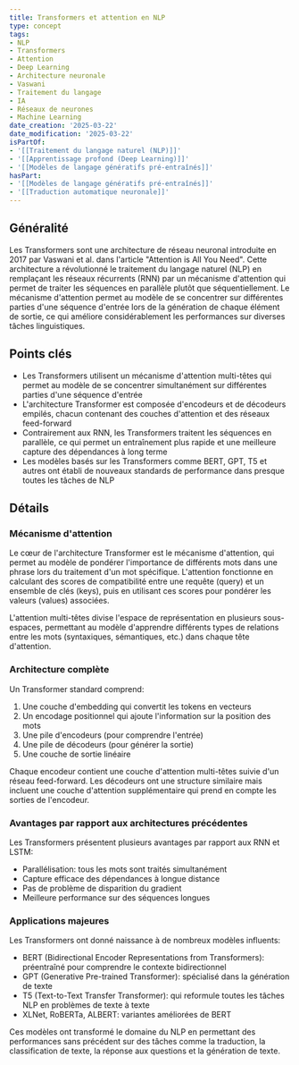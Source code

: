 ```yaml
---
title: Transformers et attention en NLP
type: concept
tags:
- NLP
- Transformers
- Attention
- Deep Learning
- Architecture neuronale
- Vaswani
- Traitement du langage
- IA
- Réseaux de neurones
- Machine Learning
date_creation: '2025-03-22'
date_modification: '2025-03-22'
isPartOf:
- '[[Traitement du langage naturel (NLP)]]'
- '[[Apprentissage profond (Deep Learning)]]'
- '[[Modèles de langage génératifs pré-entraînés]]'
hasPart:
- '[[Modèles de langage génératifs pré-entraînés]]'
- '[[Traduction automatique neuronale]]'
---
```

## Généralité

Les Transformers sont une architecture de réseau neuronal introduite en 2017 par Vaswani et al. dans l'article "Attention is All You Need". Cette architecture a révolutionné le traitement du langage naturel (NLP) en remplaçant les réseaux récurrents (RNN) par un mécanisme d'attention qui permet de traiter les séquences en parallèle plutôt que séquentiellement. Le mécanisme d'attention permet au modèle de se concentrer sur différentes parties d'une séquence d'entrée lors de la génération de chaque élément de sortie, ce qui améliore considérablement les performances sur diverses tâches linguistiques.

## Points clés

- Les Transformers utilisent un mécanisme d'attention multi-têtes qui permet au modèle de se concentrer simultanément sur différentes parties d'une séquence d'entrée
- L'architecture Transformer est composée d'encodeurs et de décodeurs empilés, chacun contenant des couches d'attention et des réseaux feed-forward
- Contrairement aux RNN, les Transformers traitent les séquences en parallèle, ce qui permet un entraînement plus rapide et une meilleure capture des dépendances à long terme
- Les modèles basés sur les Transformers comme BERT, GPT, T5 et autres ont établi de nouveaux standards de performance dans presque toutes les tâches de NLP

## Détails

### Mécanisme d'attention

Le cœur de l'architecture Transformer est le mécanisme d'attention, qui permet au modèle de pondérer l'importance de différents mots dans une phrase lors du traitement d'un mot spécifique. L'attention fonctionne en calculant des scores de compatibilité entre une requête (query) et un ensemble de clés (keys), puis en utilisant ces scores pour pondérer les valeurs (values) associées.

L'attention multi-têtes divise l'espace de représentation en plusieurs sous-espaces, permettant au modèle d'apprendre différents types de relations entre les mots (syntaxiques, sémantiques, etc.) dans chaque tête d'attention.

### Architecture complète

Un Transformer standard comprend:
1. Une couche d'embedding qui convertit les tokens en vecteurs
2. Un encodage positionnel qui ajoute l'information sur la position des mots
3. Une pile d'encodeurs (pour comprendre l'entrée)
4. Une pile de décodeurs (pour générer la sortie)
5. Une couche de sortie linéaire

Chaque encodeur contient une couche d'attention multi-têtes suivie d'un réseau feed-forward. Les décodeurs ont une structure similaire mais incluent une couche d'attention supplémentaire qui prend en compte les sorties de l'encodeur.

### Avantages par rapport aux architectures précédentes

Les Transformers présentent plusieurs avantages par rapport aux RNN et LSTM:
- Parallélisation: tous les mots sont traités simultanément
- Capture efficace des dépendances à longue distance
- Pas de problème de disparition du gradient
- Meilleure performance sur des séquences longues

### Applications majeures

Les Transformers ont donné naissance à de nombreux modèles influents:
- BERT (Bidirectional Encoder Representations from Transformers): préentraîné pour comprendre le contexte bidirectionnel
- GPT (Generative Pre-trained Transformer): spécialisé dans la génération de texte
- T5 (Text-to-Text Transfer Transformer): qui reformule toutes les tâches NLP en problèmes de texte à texte
- XLNet, RoBERTa, ALBERT: variantes améliorées de BERT

Ces modèles ont transformé le domaine du NLP en permettant des performances sans précédent sur des tâches comme la traduction, la classification de texte, la réponse aux questions et la génération de texte.